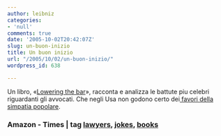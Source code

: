 ```yaml
---
author: leibniz
categories:
- 'null'
comments: true
date: '2005-10-02T20:42:07Z'
slug: un-buon-inizio
title: Un buon inizio
url: "/2005/10/02/un-buon-inizio/"
wordpress_id: 638

---
```

Un libro, «[Lowering the bar](https://www.amazon.com/exec/obidos/tg/detail/-/0299213501/qid=1128285376/sr=2-1/ref=pd_bbs_b_2_1/104-9852770-5461500?v=glance&s=books)», racconta e analizza le battute piu celebri riguardanti gli avvocati. Che negli Usa non godono certo dei[ favori della simpatia popolare](https://www.the-tls.co.uk/this_week/story.aspx?story_id=2112044).  
 

###  Amazon - Times | tag [lawyers](https://www.technorati.com/tags/lawyers), [jokes](https://www.technorati.com/tags/jokes), [books](https://www.technorati.com/tags/books)
